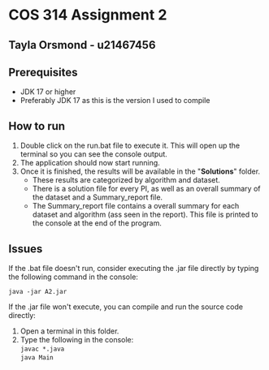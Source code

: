 # COS 314 Assignment 2

## Tayla Orsmond - u21467456

## Prerequisites

- JDK 17 or higher
- Preferably JDK 17 as this is the version I used to compile

## How to run

1. Double click on the run.bat file to execute it. This will open up the terminal so you can see the console output.
2. The application should now start running.
3. Once it is finished, the results will be available in the "**Solutions**" folder.
    - These results are categorized by algorithm and dataset.
    - There is a solution file for every PI, as well as an overall summary of the dataset and a Summary_report file.
    - The Summary_report file contains a overall summary for each dataset and algorithm (ass seen in the report). This file is printed to the console at the end of the program.

## Issues

If the .bat file doesn't run, consider executing the .jar file directly by typing the following command in the console:

```java -jar A2.jar```

If the .jar file won't execute, you can compile and run the source code directly:

1. Open a terminal in this folder.
2. Type the following in the console:  
    ```javac *.java```  
    ```java Main```
